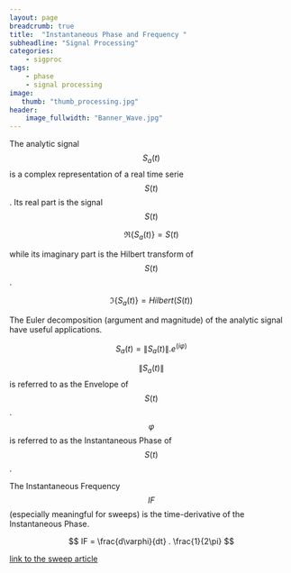 ```yaml
---
layout: page
breadcrumb: true
title:  "Instantaneous Phase and Frequency "
subheadline: "Signal Processing"
categories:
    - sigproc
tags:
    - phase
    - signal processing
image:
   thumb: "thumb_processing.jpg"
header:
    image_fullwidth: "Banner_Wave.jpg"
---
```



The analytic signal $$S_a(t)$$ is a complex representation of a real time serie $$S(t)$$. Its real part is the signal $$S(t)$$

$$
\Re{ \{S_a(t)\} } = S(t)
$$

while its imaginary part is the Hilbert transform of $$S(t)$$.

$$
\Im{\{S_a(t)\}} = Hilbert(S(t)) 
$$

The Euler decomposition (argument and magnitude) of the analytic signal have  useful applications.

$$
S_a(t) = \|{S_a(t)}\| . e^{(i\varphi)}
$$

$$\|{S_a(t)}\|$$ is referred to as the Envelope of $$S(t)$$.
$$\varphi$$ is referred to as the Instantaneous Phase of $$S(t)$$.

The Instantaneous Frequency $$IF$$ (especially meaningful for sweeps) is the time-derivative of the Instantaneous Phase.

$$
IF = \frac{d\varphi}{dt} . \frac{1}{2\pi}
$$

[link to the sweep article](todo)
